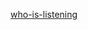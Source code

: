 [who-is-listening](https://stackoverflow.com/questions/4421633/who-is-listening-on-a-given-tcp-port-on-mac-os-x)
